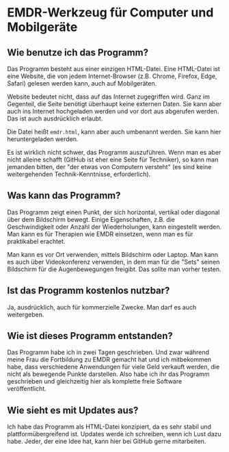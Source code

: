 ﻿# EMDR-Werkzeug für Computer und Mobilgeräte
## Wie benutze ich das Programm?
Das Programm besteht aus einer einzigen HTML-Datei. Eine HTML-Datei ist eine Website, die von jedem Internet-Browser (z.B. Chrome, Firefox, Edge, Safari) gelesen werden kann, auch auf Mobilgeräten.

Website bedeutet nicht, dass auf das Internet zugegriffen wird. Ganz im Gegenteil, die Seite benötigt überhaupt keine externen Daten. Sie kann aber auch ins Internet hochgeladen werden und vor dort aus abgerufen werden. Das ist auch ausdrücklich erlaubt.

Die Datei heißt `emdr.html`, kann aber auch umbenannt werden. Sie kann hier heruntergeladen werden.

Es ist wirklich nicht schwer, das Programm auszuführen. Wenn man es aber nicht alleine schafft (GitHub ist eher eine Seite für Techniker), so kann man jemanden bitten, der "der etwas von Computern versteht" (es sind keine weitergehenden Technik-Kenntnisse, erforderlich).
 

## Was kann das Programm?
Das Programm zeigt einen Punkt, der sich horizontal, vertikal oder diagonal über dem Bildschirm bewegt. Einige Eigenschaften, z.B. die Geschwindigkeit oder Anzahl der Wiederholungen, kann eingestellt werden. Man kann es für Therapien wie EMDR einsetzen, wenn man es für praktikabel erachtet. 

Man kann es vor Ort verwenden, mittels Bildschirm oder Laptop. Man kann es auch über Videokonferenz verwenden, in dem man für die "Sets" seinen Bildschirm für die Augenbewegungen freigibt. Das sollte man vorher testen.

## Ist das Programm kostenlos nutzbar?
Ja, ausdrücklich, auch für kommerzielle Zwecke. Man darf es auch weitergeben.

## Wie ist dieses Programm entstanden?
Das Programm habe ich in zwei Tagen geschrieben. Und zwar während meine Frau die Fortbildung zu EMDR gemacht hat und ich mitbekommen habe, dass verschiedene Anwendungen für viele Geld verkauft werden, die nicht als bewegende Punkte darstellen. Also habe ich ihr das Programm geschrieben und gleichzeitig hier als komplette freie Software veröffentlicht.

## Wie sieht es mit Updates aus?
Ich habe das Programm als HTML-Datei konzipiert, da es sehr stabil und plattformübergreifend ist. Updates werde ich schreiben, wenn ich Lust dazu habe. Jeder, der eine Idee hat, kann hier bei GitHub gerne mitarbeiten.


